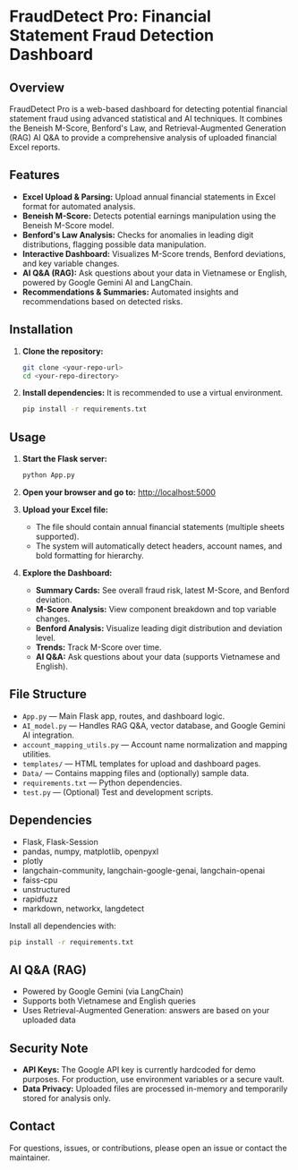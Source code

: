 # FraudDetect Pro: Financial Statement Fraud Detection Dashboard

## Overview
FraudDetect Pro is a web-based dashboard for detecting potential financial statement fraud using advanced statistical and AI techniques. It combines the Beneish M-Score, Benford's Law, and Retrieval-Augmented Generation (RAG) AI Q&A to provide a comprehensive analysis of uploaded financial Excel reports.

## Features
- **Excel Upload & Parsing:** Upload annual financial statements in Excel format for automated analysis.
- **Beneish M-Score:** Detects potential earnings manipulation using the Beneish M-Score model.
- **Benford's Law Analysis:** Checks for anomalies in leading digit distributions, flagging possible data manipulation.
- **Interactive Dashboard:** Visualizes M-Score trends, Benford deviations, and key variable changes.
- **AI Q&A (RAG):** Ask questions about your data in Vietnamese or English, powered by Google Gemini AI and LangChain.
- **Recommendations & Summaries:** Automated insights and recommendations based on detected risks.

## Installation
1. **Clone the repository:**
   ```bash
   git clone <your-repo-url>
   cd <your-repo-directory>
   ```
2. **Install dependencies:**
   It is recommended to use a virtual environment.
   ```bash
   pip install -r requirements.txt
   ```

## Usage
1. **Start the Flask server:**
   ```bash
   python App.py
   ```
2. **Open your browser and go to:**
   [http://localhost:5000](http://localhost:5000)

3. **Upload your Excel file:**
   - The file should contain annual financial statements (multiple sheets supported).
   - The system will automatically detect headers, account names, and bold formatting for hierarchy.

4. **Explore the Dashboard:**
   - **Summary Cards:** See overall fraud risk, latest M-Score, and Benford deviation.
   - **M-Score Analysis:** View component breakdown and top variable changes.
   - **Benford Analysis:** Visualize leading digit distribution and deviation level.
   - **Trends:** Track M-Score over time.
   - **AI Q&A:** Ask questions about your data (supports Vietnamese and English).

## File Structure
- `App.py` — Main Flask app, routes, and dashboard logic.
- `AI_model.py` — Handles RAG Q&A, vector database, and Google Gemini AI integration.
- `account_mapping_utils.py` — Account name normalization and mapping utilities.
- `templates/` — HTML templates for upload and dashboard pages.
- `Data/` — Contains mapping files and (optionally) sample data.
- `requirements.txt` — Python dependencies.
- `test.py` — (Optional) Test and development scripts.

## Dependencies
- Flask, Flask-Session
- pandas, numpy, matplotlib, openpyxl
- plotly
- langchain-community, langchain-google-genai, langchain-openai
- faiss-cpu
- unstructured
- rapidfuzz
- markdown, networkx, langdetect

Install all dependencies with:
```bash
pip install -r requirements.txt
```

## AI Q&A (RAG)
- Powered by Google Gemini (via LangChain)
- Supports both Vietnamese and English queries
- Uses Retrieval-Augmented Generation: answers are based on your uploaded data

## Security Note
- **API Keys:** The Google API key is currently hardcoded for demo purposes. For production, use environment variables or a secure vault.
- **Data Privacy:** Uploaded files are processed in-memory and temporarily stored for analysis only.

## Contact
For questions, issues, or contributions, please open an issue or contact the maintainer. 